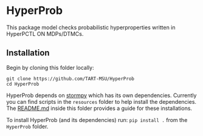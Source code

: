 # HyperProb

This package model checks probabilistic hyperproperties written in HyperPCTL ON MDPs/DTMCs.

## Installation

Begin by cloning this folder locally:
```
git clone https://github.com/TART-MSU/HyperProb
cd HyperProb
```
HyperProb depends on [stormpy](https://github.com/moves-rwth/stormpy) which has its own dependencies. Currently you can find scripts in the `resources` folder to help install the dependencies. The [README.md](resources/README.md) inside this folder provides a guide for these installations.


To install HyperProb (and its dependencies) run:
`pip install .` from the `HyperProb` folder.


